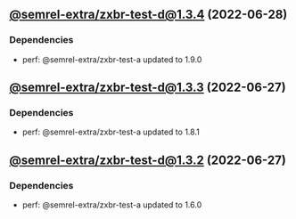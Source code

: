 ## [@semrel-extra/zxbr-test-d@1.3.4](https://github.com/semrel-extra/demo-zx-bulk-release/compare/2022.6.27-semrel-extra.zxbr-test-d.1.3.3-f0...2022.6.28-semrel-extra.zxbr-test-d.1.3.4-f0) (2022-06-28)

### Dependencies
* perf: @semrel-extra/zxbr-test-a updated to 1.9.0

## [@semrel-extra/zxbr-test-d@1.3.3](https://github.com/semrel-extra/demo-zx-bulk-release/compare/2022.6.27-semrel-extra.zxbr-test-d.1.3.2-f0...2022.6.27-semrel-extra.zxbr-test-d.1.3.3-f0) (2022-06-27)

### Dependencies
* perf: @semrel-extra/zxbr-test-a updated to 1.8.1

## [@semrel-extra/zxbr-test-d@1.3.2](https://github.com/semrel-extra/demo-zx-bulk-release/compare/2022.6.26-semrel-extra.zxbr-test-d.1.3.1-f0...2022.6.27-semrel-extra.zxbr-test-d.1.3.2-f0) (2022-06-27)

### Dependencies
* perf: @semrel-extra/zxbr-test-a updated to 1.6.0
